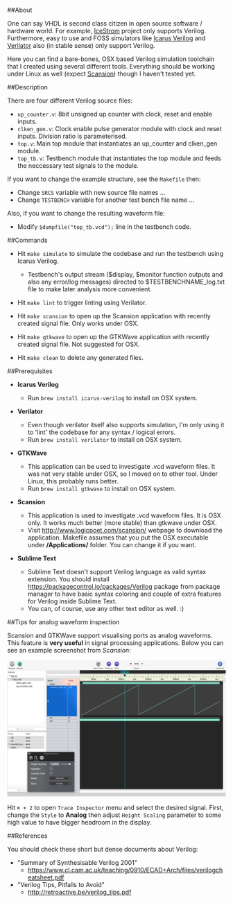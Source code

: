 ##About

One can say VHDL is second class citizen in open source software / hardware world. For example, [IceStrom](http://www.clifford.at/icestorm) project only supports Verilog. Furthermore, easy to use and FOSS simulators like [Icarus Verilog](http://iverilog.icarus.com/) and [Verilator](http://www.veripool.org/wiki/verilator) also (in stable sense) only support Verilog.

Here you can find a bare-bones, OSX based Verilog simulation toolchain that I created using several different tools. Everything should be working under Linux as well (expect [Scansion](http://www.logicpoet.com/scansion)) though I haven't tested yet.

##Description

There are four different Verilog source files:

* `up_counter.v`: 8bit unsigned up counter with clock, reset and enable inputs.
* `clken_gen.v`: Clock enable pulse generator module with clock and reset inputs. Division ratio is parameterised.
* `top.v`: Main top module that instantiates an up_counter and clken_gen module.
* `top_tb.v`: Testbench module that instantiates the top module and feeds the neccessary test signals to the module.

If you want to change the example structure, see the `Makefile` then:

* Change `SRCS` variable with new source file names ...
* Change `TESTBENCH` variable for another test bench file name ...

Also, if you want to change the resulting waveform file:

* Modify `$dumpfile("top_tb.vcd");` line in the testbench code.

##Commands

- Hit `make simulate` to simulate the codebase and run the testbench using Icarus Verilog.
	- Testbench's output stream ($display, $monitor function outputs and also any error/log messages) directed to $TESTBENCHNAME_log.txt file to make later analysis more convenient.

- Hit `make lint` to trigger linting using Verilator.

- Hit `make scansion` to open up the Scansion application with recently created signal file. Only works under OSX.

- Hit `make gtkwave` to open up the GTKWave application with recently created signal file. Not suggested for OSX.

- Hit `make clean` to delete any generated files.

##Prerequisites

* **Icarus Verilog**
	- Run `brew install icarus-verilog` to install on OSX system.

* **Verilator**
	- Even though verilator itself also supports simulation, I'm only using it to 'lint' the codebase for any syntax / logical errors.
	- Run `brew install verilator` to install on OSX system.

* **GTKWave**
	- This application can be used to investigate .vcd waveform files. It was not very stable under OSX, so I moved on to other tool. Under Linux, this probably runs better.
	- Run `brew install gtkwave` to install on OSX system.

* **Scansion**
	- This application is used to investigate .vcd waveform files. It is OSX only. It works much better (more stable) than gtkwave under OSX.
	- Visit <http://www.logicpoet.com/scansion/> webpage to download the application. Makefile assumes that you put the OSX executable under **/Applications/** folder. You can change it if you want.

* **Sublime Text**
	- Sublime Text doesn't support Verilog language as valid syntax extension. You should install <https://packagecontrol.io/packages/Verilog> package from package manager to have basic syntax coloring and couple of extra features for Verilog inside Sublime Text.
	- You can, of course, use any other text editor as well. :)

##Tips for analog waveform inspection

Scansion and GTKWave support visualising ports as analog waveforms. This feature is **very useful** in signal processing applications. Below you can see an example screenshot from *Scansion*:

![](./img/analog_waveform.png)

Hit `⌘ + 2` to open `Trace Inspector` menu and select the desired signal. First, change the `Style` to **Analog** then adjust `Height Scaling` parameter to some high value to have bigger headroom in the display.

##References

You should check these short but dense documents about Verilog:

* "Summary of Synthesisable Verilog 2001"
	* <https://www.cl.cam.ac.uk/teaching/0910/ECAD+Arch/files/verilogcheatsheet.pdf>
* "Verilog Tips, Pitfalls to Avoid"
	*  <http://retroactive.be/verilog_tips.pdf>
